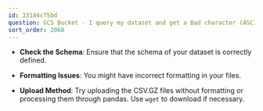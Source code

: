 ```yaml
---
id: 33184c75bd
question: GCS Bucket - I query my dataset and get a Bad character (ASCII 0) error?
sort_order: 2060
---
```


- **Check the Schema**: Ensure that the schema of your dataset is correctly defined.

- **Formatting Issues**: You might have incorrect formatting in your files.

- **Upload Method**: Try uploading the CSV.GZ files without formatting or processing them through pandas. Use `wget` to download if necessary.